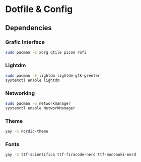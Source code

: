 # Dotfile & Config


## Dependencies

### Grafic Interface

```bash
sudo pacman -S xorg qtile picom rofi 
```

### Lightdm

```bash
sudo pacman -S lightdm lightdm-gtk-greeter
systemctl enable lightdm
```

### Networking

```bash
sudo pacman -S networkmanager
systemctl enable NetworkManager
```

### Theme


```bash
yay -S nordic-theme
```

### Fonts


```bash
yay -S ttf-scientifica ttf-firacode-nerd ttf-mononoki-nerd
```
